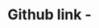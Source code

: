 # Github link -

<!-- 
1.design demo
https://wpbingosite.com/wordpress/foodpa/

2.design demo
https://wpbingosite.com/wordpress/foodpa/home-2/

3. design demo
https://wpbingosite.com/wordpress/foodpa/home-3/

4. design demo
https://wpbingosite.com/wordpress/foodpa/home-4/

5.design demo
https://wpbingosite.com/wordpress/foodpa/home-5/

6.design demo
https://wpbingosite.com/wordpress/foodpa/home-3/

7.design demo
https://wpbingosite.com/wordpress/foodpa/home-7/

- css design
<https://blog.devgenius.io/wavy-background-with-css-svg-4910821c2b87> 

- center
d-flex flex-column justify-content-center

-->
